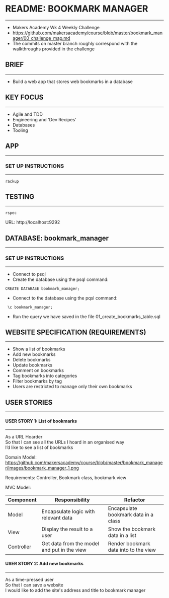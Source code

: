 # README: BOOKMARK MANAGER
----------
* Makers Academy Wk 4 Weekly Challenge
* https://github.com/makersacademy/course/blob/master/bookmark_manager/00_challenge_map.md
* The commits on master branch roughly correspond with the walkthroughs provided in the challenge

## BRIEF
----------
* Build a web app that stores web bookmarks in a database

## KEY FOCUS
----------
* Agile and TDD
* Engineering and 'Dev Recipes'
* Databases
* Tooling

## APP
---------
### SET UP INSTRUCTIONS
---------
```
rackup
```
## TESTING
--------
```
rspec
```
URL: http://localhost:9292


## DATABASE: bookmark_manager
---------
### SET UP INSTRUCTIONS
---------
* Connect to psql
* Create the database using the psql command:

```
CREATE DATABASE bookmark_manager;
```

* Connect to the database using the pqsl command:

```
 \c bookmark_manager;
 ```

* Run the query we have saved in the file 01_create_bookmarks_table.sql

## WEBSITE SPECIFICATION (REQUIREMENTS)
----------
* Show a list of bookmarks
* Add new bookmarks
* Delete bookmarks
* Update bookmarks
* Comment on bookmarks
* Tag bookmarks into categories
* Filter bookmarks by tag
* Users are restricted to manage only their own bookmarks

## USER STORIES
---------
#### USER STORY 1: List of bookmarks
---------
As a URL Hoarder  
So that I can see all the URLs I hoard in an organised way  
I’d like to see a list of bookmarks

Domain Model: https://github.com/makersacademy/course/blob/master/bookmark_manager/images/bookmark_manager_1.png

Requirements: Controller, Bookmark class, bookmark view

MVC Model:

| Component   | Responsibility                                | Refactor                                |
|------------ |---------------------------------------------  |---------------------------------------- |
| Model       | Encapsulate logic with relevant data          | Encapsulate bookmark data in a class    |
| View        | Display the result to a user                  | Show the bookmark data in a list        |
| Controller  | Get data from the model and put in the view   | Render bookmark data into to the view   |

#### USER STORY 2: Add new bookmarks
---------
As a time-pressed user  
So that I can save a website  
I would like to add the site's address and title to bookmark manager
